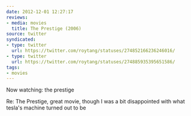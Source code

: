 ```yaml
---
date: 2012-12-01 12:27:17
reviews:
- media: movies
  title: The Prestige (2006)
source: twitter
syndicated:
- type: twitter
  url: https://twitter.com/roytang/statuses/274852166236246016/
- type: twitter
  url: https://twitter.com/roytang/statuses/274885935395651586/
tags:
- movies
---
```


Now watching: the prestige

Re: The Prestige, great movie, though I was a bit disappointed with what tesla's machine turned out to be